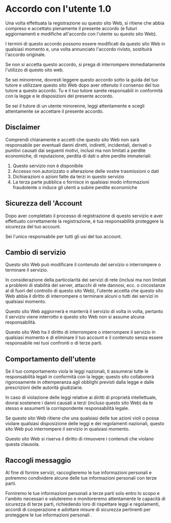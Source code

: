# Accordo con l'utente 1.0

Una volta effettuata la registrazione su questo sito Web, si ritiene che abbia compreso e accettato pienamente il presente accordo (e futuri aggiornamenti e modifiche all'accordo con l'utente su questo sito Web).

I termini di questo accordo possono essere modificati da questo sito Web in qualsiasi momento e, una volta annunciato l'accordo rivisto, sostituirà l'accordo originale.

Se non si accetta questo accordo, si prega di interrompere immediatamente l'utilizzo di questo sito web.

Se sei minorenne, dovresti leggere questo accordo sotto la guida del tuo tutore e utilizzare questo sito Web dopo aver ottenuto il consenso del tuo tutore a questo accordo. Tu e il tuo tutore sarete responsabili in conformità con la legge e le disposizioni del presente accordo.

Se sei il tutore di un utente minorenne, leggi attentamente e scegli attentamente se accettare il presente accordo.

## Disclaimer

Comprendi chiaramente e accetti che questo sito Web non sarà responsabile per eventuali danni diretti, indiretti, incidentali, derivati ​​o punitivi causati dai seguenti motivi, inclusi ma non limitati a perdite economiche, di reputazione, perdita di dati o altre perdite immateriali:

1. Questo servizio non è disponibile
1. Accesso non autorizzato o alterazione delle vostre trasmissioni o dati
1. Dichiarazioni o azioni fatte da terzi in questo servizio
1. La terza parte pubblica o fornisce in qualsiasi modo informazioni fraudolente o induce gli utenti a subire perdite economiche

## Sicurezza dell 'Account

Dopo aver completato il processo di registrazione di questo servizio e aver effettuato correttamente la registrazione, è tua responsabilità proteggere la sicurezza del tuo account.

Sei l'unico responsabile per tutti gli usi del tuo account.

## Cambio di servizio

Questo sito Web può modificare il contenuto del servizio o interrompere o terminare il servizio.

In considerazione della particolarità dei servizi di rete (inclusi ma non limitati a problemi di stabilità del server, attacchi di rete dannosi, ecc. o circostanze al di fuori del controllo di questo sito Web), l'utente accetta che questo sito Web abbia il diritto di interrompere o terminare alcuni o tutti dei servizi in qualsiasi momento.

Questo sito Web aggiornerà e manterrà il servizio di volta in volta, pertanto il servizio viene interrotto e questo sito Web non si assume alcuna responsabilità.

Questo sito Web ha il diritto di interrompere o interrompere il servizio in qualsiasi momento e di eliminare il tuo account e il contenuto senza essere responsabile nei tuoi confronti o di terze parti.

## Comportamento dell'utente

Se il tuo comportamento viola le leggi nazionali, ti assumerai tutte le responsabilità legali in conformità con la legge; questo sito collaborerà rigorosamente in ottemperanza agli obblighi previsti dalla legge e dalle prescrizioni delle autorità giudiziarie.

In caso di violazione delle leggi relative ai diritti di proprietà intellettuale, dovrai sostenere i danni causati a terzi (incluso questo sito Web) da te stesso e assumerti la corrispondente responsabilità legale.

Se questo sito Web ritiene che una qualsiasi delle tue azioni violi o possa violare qualsiasi disposizione delle leggi e dei regolamenti nazionali, questo sito Web può interrompere il servizio in qualsiasi momento.

Questo sito Web si riserva il diritto di rimuovere i contenuti che violano questa clausola.

## Raccogli messaggio

Al fine di fornire servizi, raccoglieremo le tue informazioni personali e potremmo condividere alcune delle tue informazioni personali con terze parti.

Forniremo le tue informazioni personali a terze parti solo entro lo scopo e l'ambito necessari e valuteremo e monitoreremo attentamente le capacità di sicurezza di terze parti, richiedendo loro di rispettare leggi e regolamenti, accordi di cooperazione e adottare misure di sicurezza pertinenti per proteggere le tue informazioni personali .
